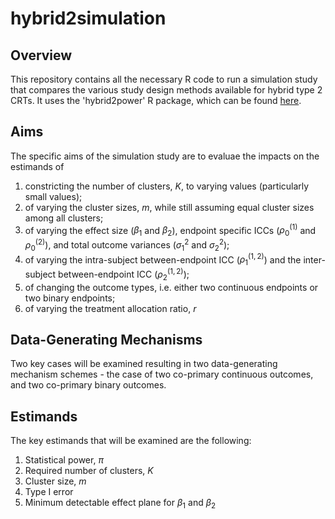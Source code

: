 # hybrid2simulation

## Overview

This repository contains all the necessary R code to run a simulation study that compares the various study design methods available for hybrid type 2 CRTs. It uses the 'hybrid2power' R package, which can be found [here](https://github.com/melodyaowen/hybrid2power/tree/main). 

## Aims

The specific aims of the simulation study are to evaluae the impacts on the estimands of
1. constricting the number of clusters, $K$, to varying values (particularly small values);
2. of varying the cluster sizes, $m$, while still assuming equal cluster sizes among all clusters;
3. of varying the effect size ($\beta_1$ and $\beta_2$), endpoint specific ICCs ($\rho_0^{(1)}$ and $\rho_0^{(2)}$), and total outcome variances ($\sigma_1^2$ and $\sigma_2^2$);
4. of varying the intra-subject between-endpoint ICC ($\rho_1^{(1,2)}$) and the inter-subject between-endpoint ICC ($\rho_2^{(1,2)}$);
5. of changing the outcome types, i.e. either two continuous endpoints or two binary endpoints;
6. of varying the treatment allocation ratio, $r$

## Data-Generating Mechanisms

Two key cases will be examined resulting in two data-generating mechanism schemes - the case of two co-primary continuous outcomes, and two co-primary binary outcomes.

## Estimands

The key estimands that will be examined are the following:
1. Statistical power, $\pi$
2. Required number of clusters, $K$
3. Cluster size, $m$
4. Type I error
5. Minimum detectable effect plane for $\beta_1$ and $\beta_2$
